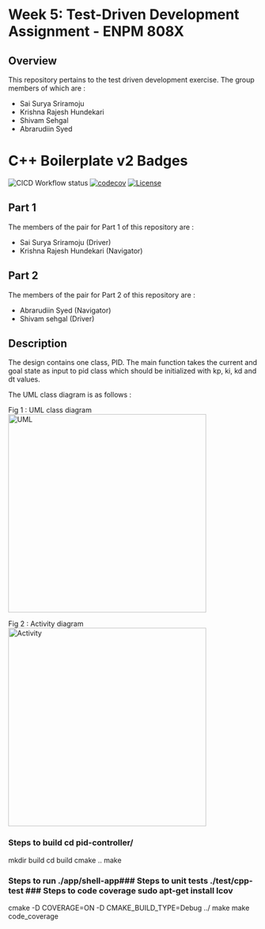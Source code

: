 # Week 5: Test-Driven Development Assignment - ENPM 808X

## Overview

This repository pertains to the test driven development exercise. The group members of which are :

- Sai Surya Sriramoju
- Krishna Rajesh Hundekari
- Shivam Sehgal
- Abrarudiin Syed

# C++ Boilerplate v2 Badges
![CICD Workflow status](https://github.com/Surya-Sriramoju/TDD_pid_controller/actions/workflows/run-unit-test-and-upload-codecov.yml/badge.svg) [![codecov](https://codecov.io/gh/Surya-Sriramoju/TDD_pid_controller/branch/main/graph/badge.svg)](https://codecov.io/gh/Surya-Sriramoju/TDD_pid_controller) [![License](https://img.shields.io/badge/license-MIT-blue.svg)](LICENSE)

## Part 1 
The members of the pair for Part 1 of this repository are :
 - Sai Surya Sriramoju (Driver)
 - Krishna Rajesh Hundekari (Navigator)

 ## Part 2 
The members of the pair for Part 2 of this repository are :
 - Abrarudiin Syed (Navigator)
 - Shivam sehgal (Driver)
 
## Description
The design contains one class, PID. The main function takes the current and goal state as input to pid class which should be initialized with kp, ki, kd and dt values.


The UML class diagram is as follows : 

Fig 1 : UML class diagram 
<img alt="UML" src="UMLDiagrams/class_diagram.png" width="400" /> 


Fig 2 : Activity diagram 
<img alt="Activity" src="UMLDiagrams/activity_diagram.png" width="400" /> 


### Steps to build cd pid-controller/
 mkdir build
 cd build
 cmake ..
 make 
### Steps to run ./app/shell-app### Steps to unit tests ./test/cpp-test ### Steps to code coverage sudo apt-get install lcov
 cmake -D COVERAGE=ON -D CMAKE_BUILD_TYPE=Debug ../
 make
 make code_coverage
